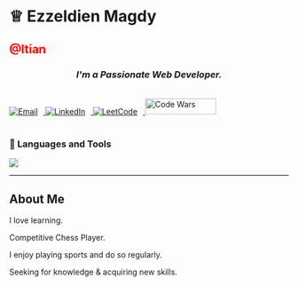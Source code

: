 <h1 align="left">&#9813; Ezzeldien Magdy</h1>
<h2 style="color:red">@Itian</h2>
<h3 align="center"><em>I'm a Passionate Web Developer.</em></h3>
<br>

  <a href="mailto:ezz.magdy30@gmail.com">
    <img style="padding-right:10px;" src="https://img.shields.io/badge/Email-b23121?logo=gmail&logoColor=white&style=for-the-badge" alt="Email" />
  </a>
  <a href="https://www.linkedin.com/in/ezzeldien-magdy-89b788282/">
    <img style="padding-right:10px;" src="https://img.shields.io/badge/LinkedIn-0a66c2?logo=linkedin&logoColor=white&style=for-the-badge" alt="LinkedIn" />
  </a>
</div>

  <a href="https://leetcode.com/u/user9644Fi/">
    <img style="padding-right:10px;" src="https://img.shields.io/badge/Leetcode-f09a1a?logo=leetcode&logoColor=white&style=for-the-badge" alt="LeetCode" />
  </a>
  
<a href="https://www.codewars.com/users/Ezzeldien">
    <img style="width:128px;height:29px;" src="https://cdn.icon-icons.com/icons2/2530/PNG/512/codewars_button_icon_151901.png" alt="Code Wars" />
  </a>
  

  <br />
  <br />

### 🧰 Languages and Tools
<img src="https://skillicons.dev/icons?i=cpp,js,ts,html,css,scss,bootstrap,tailwind,nodejs,expressjs,angular,php,laravel,java,mysql,git,linux,aws,docker,postman,phpstorm&perline=12" />

  <hr style="border: none; height: 1px; background-color: #000;">

<h2>
  About Me
</h2>

I love learning.

Competitive Chess Player.

I enjoy playing sports and do so regularly.

Seeking for knowledge & acquiring new skills.
  <br />
  <br />
  <br />
